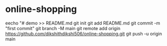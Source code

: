 

# online-shopping
eecho "# demo >> README.md 
git init 
git  add README.md
git commit -m "first commit"
git branch -M main 
git remote add origin https://github.com/dikshithdikshi506/online-shopping.git 
git push -u  origin main 
